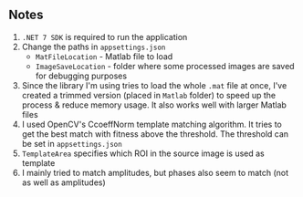 ## Notes
1) `.NET 7 SDK` is required to run the application
2) Change the paths in `appsettings.json`
    - `MatFileLocation` - Matlab file to load
    - `ImageSaveLocation` - folder where some processed images are saved for debugging purposes
3) Since the library I'm using tries to load the whole `.mat` file at once, I've created a trimmed version (placed in `Matlab` folder) to speed up the process & reduce memory usage. It also works well with larger Matlab files
4) I used OpenCV's CcoeffNorm template matching algorithm. It tries to get the best match with fitness above the threshold. The threshold can be set in `appsettings.json`
5) `TemplateArea` specifies which ROI in the source image is used as template
6) I mainly tried to match amplitudes, but phases also seem to match (not as well as amplitudes)